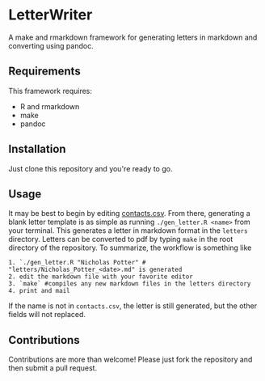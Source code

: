 LetterWriter
============

A make and rmarkdown framework for generating letters in markdown and converting using pandoc.

Requirements
------------

This framework requires:

-   R and rmarkdown
-   make
-   pandoc

Installation
------------

Just clone this repository and you're ready to go.

Usage
-----

It may be best to begin by editing [contacts.csv](contacts.csv). From there, generating a blank letter template is as simple as running `./gen_letter.R <name>` from your terminal. This generates a letter in markdown format in the `letters` directory. Letters can be converted to pdf by typing `make` in the root directory of the repository. To summarize, the workflow is something like

    1. `./gen_letter.R "Nicholas Potter" # "letters/Nicholas_Potter_<date>.md" is generated
    2. edit the markdown file with your favorite editor
    3. `make` #compiles any new markdown files in the letters directory
    4. print and mail

If the name is not in `contacts.csv`, the letter is still generated, but the other fields will not replaced.

Contributions
-------------

Contributions are more than welcome! Please just fork the repository and then submit a pull request.
